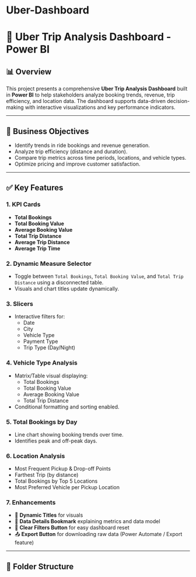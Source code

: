 # Uber-Dashboard
# 🚖 Uber Trip Analysis Dashboard - Power BI

## 📊 Overview

This project presents a comprehensive **Uber Trip Analysis Dashboard** built in **Power BI** to help stakeholders analyze booking trends, revenue, trip efficiency, and location data. The dashboard supports data-driven decision-making with interactive visualizations and key performance indicators.

---

## 🎯 Business Objectives

- Identify trends in ride bookings and revenue generation.
- Analyze trip efficiency (distance and duration).
- Compare trip metrics across time periods, locations, and vehicle types.
- Optimize pricing and improve customer satisfaction.

---

## ✅ Key Features

### 1. **KPI Cards**
- **Total Bookings**
- **Total Booking Value**
- **Average Booking Value**
- **Total Trip Distance**
- **Average Trip Distance**
- **Average Trip Time**

### 2. **Dynamic Measure Selector**
- Toggle between `Total Bookings`, `Total Booking Value`, and `Total Trip Distance` using a disconnected table.
- Visuals and chart titles update dynamically.

### 3. **Slicers**
- Interactive filters for:
  - Date
  - City
  - Vehicle Type
  - Payment Type
  - Trip Type (Day/Night)

### 4. **Vehicle Type Analysis**
- Matrix/Table visual displaying:
  - Total Bookings
  - Total Booking Value
  - Average Booking Value
  - Total Trip Distance
- Conditional formatting and sorting enabled.

### 5. **Total Bookings by Day**
- Line chart showing booking trends over time.
- Identifies peak and off-peak days.

### 6. **Location Analysis**
- Most Frequent Pickup & Drop-off Points
- Farthest Trip (by distance)
- Total Bookings by Top 5 Locations
- Most Preferred Vehicle per Pickup Location

### 7. **Enhancements**
- 📌 **Dynamic Titles** for visuals
- 📘 **Data Details Bookmark** explaining metrics and data model
- 🔄 **Clear Filters Button** for easy dashboard reset
- 📤 **Export Button** for downloading raw data (Power Automate / Export feature)

---

## 📁 Folder Structure

